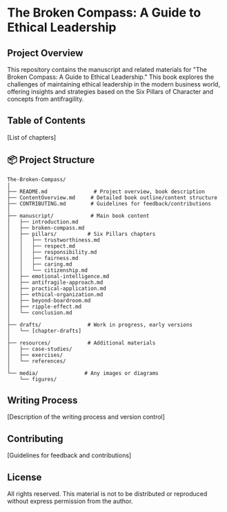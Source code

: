 # The Broken Compass: A Guide to Ethical Leadership

## Project Overview

This repository contains the manuscript and related materials for "The Broken Compass: A Guide to Ethical Leadership." This book explores the challenges of maintaining ethical leadership in the modern business world, offering insights and strategies based on the Six Pillars of Character and concepts from antifragility.

## Table of Contents

[List of chapters]

## 📦 Project Structure

```
The-Broken-Compass/
│
├── README.md               # Project overview, book description
├── ContentOverview.md     # Detailed book outline/content structure
├── CONTRIBUTING.md        # Guidelines for feedback/contributions
│
├── manuscript/            # Main book content
│   ├── introduction.md
│   ├── broken-compass.md
│   ├── pillars/          # Six Pillars chapters
│   │   ├── trustworthiness.md
│   │   ├── respect.md
│   │   ├── responsibility.md
│   │   ├── fairness.md
│   │   ├── caring.md
│   │   └── citizenship.md
│   ├── emotional-intelligence.md
│   ├── antifragile-approach.md
│   ├── practical-application.md
│   ├── ethical-organization.md
│   ├── beyond-boardroom.md
│   ├── ripple-effect.md
│   └── conclusion.md
│
├── drafts/               # Work in progress, early versions
│   └── [chapter-drafts]
│
├── resources/            # Additional materials
│   ├── case-studies/
│   ├── exercises/
│   └── references/
│
└── media/               # Any images or diagrams
    └── figures/
```

## Writing Process

[Description of the writing process and version control]

## Contributing

[Guidelines for feedback and contributions]

## License

All rights reserved. This material is not to be distributed or reproduced without express permission from the author.
